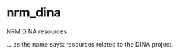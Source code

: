 nrm_dina
========

NRM DINA resources 

... as the name says: resources related to the DINA project.
